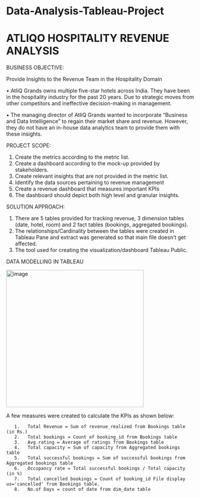 # Data-Analysis-Tableau-Project
# ATLIQO  HOSPITALITY REVENUE ANALYSIS

BUSINESS OBJECTIVE:

Provide Insights to the Revenue Team in the Hospitality Domain

•	AtliQ Grands owns multiple five-star hotels across India. They have been in the hospitality industry for the past 20 years. Due to strategic moves from other competitors and ineffective decision-making in management. 

•	The managing director of AtliQ Grands wanted to incorporate “Business and Data Intelligence” to regain their market share and revenue. However, they do not have an in-house data analytics team to provide them with these insights.

PROJECT SCOPE:

1.	Create the metrics according to the metric list.
2.	Create a dashboard according to the mock-up provided by stakeholders.
3.	Create relevant insights that are not provided in the metric list.
4.	Identify the data sources pertaining to revenue management
5.	Create a revenue dashboard that measures important KPIs
6.	The dashboard should depict both high level and granular insights.

SOLUTION APPROACH:

1.	There are 5 tables provided for tracking revenue, 3 dimension tables (date, hotel, room) and 2 fact tables (bookings, aggregated bookings).
2.	The relationships/Cardinality between the tables were created in Tableau Pane and extract was generated  so that main file doesn’t get affected.
3.	The tool used for creating the visualization/dashboard Tableau Public.

DATA MODELLING IN TABLEAU

 <img width="368" alt="image" src="https://github.com/user-attachments/assets/9e5f93db-f3f1-42ca-86f8-838ef74db36f" />


A few measures were created to calculate the KPIs as shown below:

       1.	Total Revenue = Sum of revenue_realized from Bookings table (in Rs.)
       2.	Total bookings = Count of booking_id from Bookings table
       3.	Avg rating = Average of ratings from Bookings table
       4.	Total capacity = Sum of capacity from Aggregated bookings table
       5.	Total successful bookings = Sum of successful bookings from Aggregated bookings table
       6.	Occupancy rate = Total successful bookings / Total capacity (in %)
       7.	Total cancelled bookings = Count of booking_id File display us='cancelled' from Bookings table.
       8.	No.of Days = count of date from dim_date table


 
-----------------------------------------------------------------------------------------------------------------------------------------------------------------

